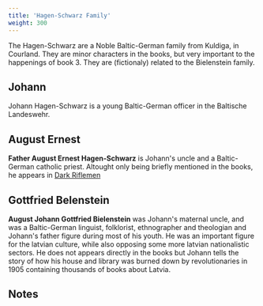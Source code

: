 ```yaml
---
title: 'Hagen-Schwarz Family'
weight: 300
---
```


The Hagen-Schwarz are a Noble Baltic-German family from Kuldiga, in Courland. They are minor characters in the books, but very important to the happenings of book 3. They are (fictionaly) related to the Bielenstein family.

## Johann

Johann Hagen-Schwarz is a young Baltic-German officer in the Baltische Landeswehr.

## August Ernest

**Father August Ernest Hagen-Schwarz** is Johann's uncle and a Baltic-German catholic priest. Altought only being briefly mentioned in the books, he appears in [Dark Riflemen](https://github.com/StrawberryGameJam/DarkRiflemen)

## Gottfried Belenstein

**August Johann Gottfried Bielenstein** was Johann's maternal uncle, and was a Baltic-German linguist, folklorist, ethnographer and theologian and Johann's father figure during most of his youth. He was an important figure for the latvian culture, while also opposing some more latvian nationalistic sectors. He does not appears directly in the books but Johann tells the story of how his house and library was burned down by revolutionaries in 1905 containing thousands of books about Latvia.


## Notes
